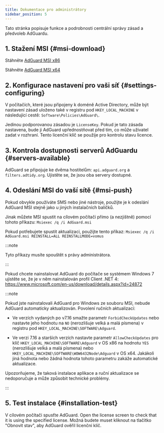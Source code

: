 ```yaml
---
title: Dokumentace pro administrátory
sidebar_position: 5
---
```


Tato stránka popisuje funkce a podrobnosti centrální správy zásad a předvoleb AdGuardu.

## 1. Stažení MSI {#msi-download}

Stáhněte [AdGuard MSI x86](https://cdn.adtidy.org/distr/windows/AdGuard_x86.msi)

Stáhněte [AdGuard MSI x64](https://cdn.adtidy.org/distr/windows/AdGuard_x64.msi)

## 2. Konfigurace nastavení pro vaši síť {#settings-configuring}

V počítačích, které jsou připojeny k doméně Active Directory, může být nastavení zásad uloženo také v registru pod `HKEY_LOCAL_MACHINE` v následující cestě: `Software\Policies\AdGuard\`.

Jedinou podporovanou zásadou je `LicenseKey`. Pokud je tato zásada nastavena, bude ji AdGuard upřednostňovat před tím, co může uživatel zadat v rozhraní. Tento licenční klíč se použije pro kontrolu stavu licence.

## 3. Kontrola dostupnosti serverů AdGuardu {#servers-available}

AdGuard se připojuje ke dvěma hostitelům: `api.adguard.org` a `filters.adtidy.org`. Ujistěte se, že jsou oba servery dostupné.

## 4. Odeslání MSI do vaší sítě {#msi-push}

Pokud obvykle používáte SMS nebo jiné nástroje, použijte je k odeslání AdGuard MSI stejně jako u jiných instalačních balíčků.

Jinak můžete MSI spustit na cílovém počítači přímo (a nezjištně) pomocí tohoto příkazu: `Msiexec /q /i AdGuard.msi`

Pokud potřebujete spustit aktualizaci, použijte tento příkaz: `Msiexec /q /i AdGuard.msi REINSTALL=ALL REINSTALLMODE=vomus`

:::note

Tyto příkazy musíte spouštět s právy administrátora.

:::

Pokud chcete nainstalovat AdGuard do počítače se systémem Windows 7 ujistěte se, že je v něm nainstalován profil Client .NET 4: https://www.microsoft.com/en-us/download/details.aspx?id=24872

:::note

Pokud jste nainstalovali AdGuard pro Windows ze souboru MSI, nebude AdGuard automaticky aktualizován. Povolení ručních aktualizací:

- Ve verzích vydaných po v7.16 smažte parametr `ForbidCheckUpdates` nebo nastavte jeho hodnotu na `NO` (nerozlišuje velká a malá písmena) v registru pod `HKEY_LOCAL_MACHINE\SOFTWARE\Adguard`.

- Ve verzi 7.16 a starších verzích nastavte parametr `AllowCheckUpdates` pro klíč `HKEY_LOCAL_MACHINE\SOFTWARE\Adguard` v OS x86 na hodnotu `YES` (nerozlišuje velká a malá písmena) nebo `HKEY_LOCAL_MACHINE\SOFTWARE\WOW6432Node\Adguard` v OS x64. Jakákoli jiná hodnota nebo žádná hodnota tohoto parametru zakáže automatické aktualizace.

Upozorňujeme, že taková instalace aplikace a ruční aktualizace se nedoporučuje a může způsobit technické problémy.

:::

## 5. Test instalace {#installation-test}

V cílovém počítači spusťte AdGuard. Open the license screen to check that it is using the specified license. Možná budete muset kliknout na tlačítko "Obnovit stav", aby AdGuard ověřil licenční klíč.
